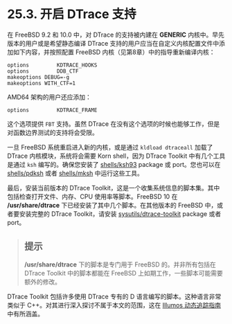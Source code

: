 # 25.3. 开启 DTrace 支持

在 FreeBSD 9.2 和 10.0 中，对 DTrace 的支持被内建在 **GENERIC** 内核中。早先版本的用户或是希望静态编译 DTrace 支持的用户应当在自定义内核配置文件中添加如下内容，并按照配置 FreeBSD 内核（见第8章）中的指导重新编译内核：

```
options         KDTRACE_HOOKS
options         DDB_CTF
makeoptions	DEBUG=-g
makeoptions	WITH_CTF=1
```

AMD64 架构的用户还应添加：

```
options         KDTRACE_FRAME
```

这个选项提供 `FBT` 支持。虽然 DTrace 在没有这个选项的时候也能够工作，但是对函数边界测试的支持将会受限。

一旦 FreeBSD 系统重启进入新的内核，或是通过 `kldload dtraceall` 加载了 DTrace 内核模块，系统将会需要 Korn shell，因为 DTrace Toolkit 中有几个工具是通过 `ksh` 编写的。确保您安装了 [shells/ksh93](https://cgit.freebsd.org/ports/tree/shells/ksh93/pkg-descr) package 或 port。您也可以在 [shells/pdksh](https://cgit.freebsd.org/ports/tree/shells/pdksh/pkg-descr) 或者 [shells/mksh](https://cgit.freebsd.org/ports/tree/shells/mksh/pkg-descr) 中运行这些工具。

最后，安装当前版本的 DTrace Toolkit，这是一个收集系统信息的脚本集。其中包括检查打开文件、内存、CPU 使用率等脚本。FreeBSD 10 在 **/usr/share/dtrace** 下已经安装了其中几个脚本。在其他版本的 FreeBSD 中，或者要安装完整的 DTrace Toolkit，请安装 [sysutils/dtrace-toolkit](https://cgit.freebsd.org/ports/tree/sysutils/dtrace-toolkit/pkg-descr) package 或者 port。

> ## 提示
> 
> **/usr/share/dtrace** 下的脚本是专门用于 FreeBSD 的。并非所有包括在 DTrace Toolkit 中的脚本都能在 FreeBSD 上如期工作，一些脚本可能需要额外的修改。

DTrace Toolkit 包括许多使用 DTrace 专有的 D 语言编写的脚本。这种语言非常类似于 C++。对其进行深入探讨不属于本文的范围，这在 
[Illumos 动态追踪指南](http://www.dtrace.org/guide)中有所涵盖。